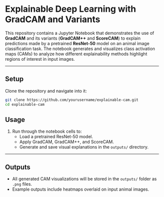 # Explainable Deep Learning with GradCAM and Variants

This repository contains a Jupyter Notebook that demonstrates the use of **GradCAM** and its variants (**GradCAM++** and **ScoreCAM**) to explain predictions made by a pretrained **ResNet-50** model on an animal image classification task. The notebook generates and visualizes class activation maps (CAMs) to analyze how different explainability methods highlight regions of interest in input images.

---

## Setup

Clone the repository and navigate into it:

```bash
git clone https://github.com/yourusername/explainable-cam.git
cd explainable-cam
```

## Usage

1. Run through the notebook cells to:
   - Load a pretrained ResNet-50 model.  
   - Apply GradCAM, GradCAM++, and ScoreCAM.  
   - Generate and save visual explanations in the `outputs/` directory.

---

## Outputs

- All generated CAM visualizations will be stored in the `outputs/` folder as `.png` files.  
- Example outputs include heatmaps overlaid on input animal images.

